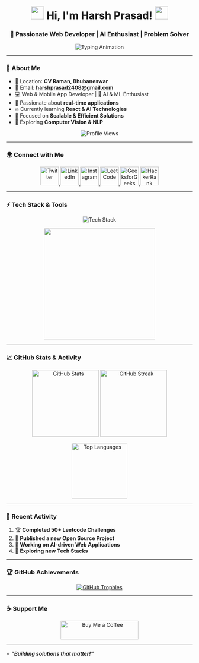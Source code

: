 <h1 align="center">
  <img src="https://media.giphy.com/media/hvRJCLFzcasrR4ia7z/giphy.gif" width="35">
  Hi, I'm Harsh Prasad!
  <img src="https://media.giphy.com/media/hvRJCLFzcasrR4ia7z/giphy.gif" width="35">
</h1> 
 
<h3 align="center">🚀 Passionate Web Developer | AI Enthusiast | Problem Solver</h3>

<p align="center">
  <img src="https://readme-typing-svg.demolab.com? font=Fira+Code&weight=500&size=22&duration=3000&pause=1000&color=F75C7E&width=550&lines=Welcome+to+my+GitHub+Profile!;Full-stack+Developer+%7C+AI+Enthusiast;Building+Scalable+%26+Efficient+Solutions" alt="Typing Animation" />
</p>

---

### 🌟 About Me  
- 📍 Location: **CV Raman, Bhubaneswar**  
- 📧 Email: **harshprasad2408@gmail.com**  
- 💻 Web & Mobile App Developer | 🤖 AI & ML Enthusiast  
- 🎯 Passionate about **real-time applications**  
- 🔥 Currently learning **React & AI Technologies**  
- 🚀 Focused on **Scalable & Efficient Solutions**  
- 🌱 Exploring **Computer Vision & NLP**  

<p align="center"> 
  <img src="https://komarev.com/ghpvc/?username=harshprasad24&label=Profile%20Views&color=brightgreen&style=flat" alt="Profile Views" /> 
</p>

---

### 🌍 Connect with Me  
<p align="center">
  <a href="https://twitter.com/h_prasad88033" target="_blank">
    <img src="https://skillicons.dev/icons?i=twitter" alt="Twitter" width="50"/>
  </a>
  <a href="https://www.linkedin.com/in/harsh-prasad-b7663726b" target="_blank">
    <img src="https://skillicons.dev/icons?i=linkedin" alt="LinkedIn" width="50"/>
  </a>
  <a href="https://instagram.com/harsh_prasad.5" target="_blank">
    <img src="https://skillicons.dev/icons?i=instagram" alt="Instagram" width="50"/>
  </a>
  <a href="https://leetcode.com/u/ioOdwaRvJ2/" target="_blank">
    <img src="https://upload.wikimedia.org/wikipedia/commons/1/19/LeetCode_logo_black.png" alt="LeetCode" width="50"/>
  </a>
  <a href="https://www.geeksforgeeks.org/user/harshpraer0q/" target="_blank">
    <img src="https://upload.wikimedia.org/wikipedia/commons/4/43/GeeksforGeeks.svg" alt="GeeksforGeeks" width="50"/>
  </a>
  <a href="https://www.hackerrank.com/profile/harshprasad2408" target="_blank">
    <img src="https://upload.wikimedia.org/wikipedia/commons/6/65/HackerRank_logo.png" alt="HackerRank" width="50"/>
  </a>
</p>

---

### ⚡ Tech Stack & Tools  
<p align="center">
  <img src="https://skillicons.dev/icons?i=html,css,js,python,react,nodejs,mongodb,mysql,arduino,git,github,vscode,linux" alt="Tech Stack"/>
</p>

<p align="center">
  <img src="https://github.com/SP-XD/SP-XD/blob/main/images/this_page_is.gif" width="300" />
</p>

---

### 📈 GitHub Stats & Activity  
<p align="center">
  <img src="https://github-readme-stats.vercel.app/api?username=harshprasad24&show_icons=true&theme=radical&count_private=true" alt="GitHub Stats" height="180"/>
  <img src="https://github-readme-streak-stats.herokuapp.com/?user=harshprasad24&theme=radical" alt="GitHub Streak" height="180"/>
</p>

<p align="center">
  <img src="https://github-readme-stats.vercel.app/api/top-langs/?username=harshprasad24&layout=compact&theme=radical" alt="Top Languages" height="150"/>
</p>

---

### 🚀 Recent Activity  
<!--START_SECTION:activity-->
1. 🏆 **Completed 50+ Leetcode Challenges**
2. 🚀 **Published a new Open Source Project**
3. 🎯 **Working on AI-driven Web Applications**
4. 🌱 **Exploring new Tech Stacks**
<!--END_SECTION:activity-->

---

### 🏆 GitHub Achievements  
<p align="center">
  <a href="https://github.com/ryo-ma/github-profile-trophy">
    <img src="https://github-profile-trophy.vercel.app/?username=harshprasad24&theme=radical&margin-w=15&margin-h=15&column=7" alt="GitHub Trophies" />
  </a>
</p>

---

### ☕ Support Me  
<p align="center">
  <a href="https://www.buymeacoffee.com/harshprasad" target="_blank">
    <img src="https://cdn.buymeacoffee.com/buttons/v2/default-yellow.png" height="50" width="210" alt="Buy Me a Coffee"/>
  </a>
</p>

---

⭐ **_"Building solutions that matter!"_**  
